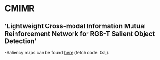 # CMIMR
## 'Lightweight Cross-modal Information Mutual Reinforcement Network for RGB-T Salient Object Detection'
-Saliency maps can be found [here](https://pan.baidu.com/s/1eL_j3AQdpgmKxLaPg5nK7g) (fetch code: 0slj).
